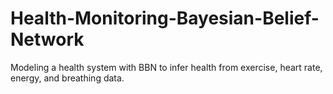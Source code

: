 # Health-Monitoring-Bayesian-Belief-Network
Modeling a health system with BBN to infer health from exercise, heart rate, energy, and breathing data.
